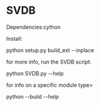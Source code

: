 # SVDB
Dependencies:cython

Install:

python setup.py build_ext --inplace

for more info, run the SVDB script:

python SVDB.py --help

for info on a specific module type>

python --build --help
